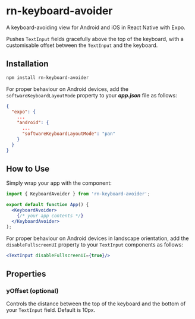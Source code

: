 # rn-keyboard-avoider

A keyboard-avoiding view for Android and iOS in React Native with Expo.

Pushes `TextInput` fields gracefully above the top of the keyboard, with a customisable offset between the `TextInput` and the keyboard.

## Installation
```bash
npm install rn-keyboard-avoider
```

For proper behaviour on Android devices, add the `softwareKeyboardLayoutMode` property to your ***app.json*** file as follows:

```json
{
  "expo": {
    ...
    "android": {
      ...
      "softwareKeyboardLayoutMode": "pan"
    }
  }
}
```

## How to Use

Simply wrap your app with the component:

```jsx
import { KeyboardAvoider } from 'rn-keyboard-avoider';

export default function App() {
  <KeyboardAvoider>
    {/* your app contents */}
  </KeyboardAvoider>
);
```

For proper behaviour on Android devices in landscape orientation, add the `disableFullscreenUI` property to your `TextInput` components as follows:

```jsx
<TextInput disableFullscreenUI={true}/>
```

## Properties

### yOffset (optional)
Controls the distance between the top of the keyboard and the bottom of your `TextInput` field. Default is 10px.